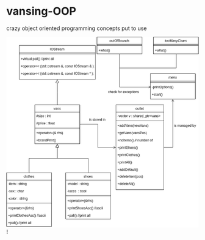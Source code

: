# vansing-OOP
crazy object oriented programming concepts put to use 

![class diagram](https://github.com/mircea-mihail/vansing-OOP/blob/main/UMLdiagram.drawio.png)!
